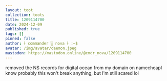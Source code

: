 ```yaml
---
layout: toot
collection: toots
title: 1209114700
date: 2024-12-09
published: true
tags: []
pinned: false
author: ⸸ commander ░ nova ⸸ :~$
avatar: /img/avatar/daemon.jpeg
mastodon: https://mastodon.online/@cmdr_nova/1209114700
---
```


removed the NS records for digital ocean from my domain on namecheapI know probably this won't break anything, but I'm still scared lol
